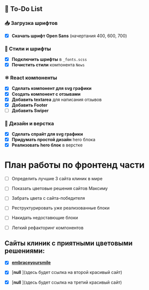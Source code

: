 ## 🚀 To-Do List

### 📥 Загрузка шрифтов
- [x] **Скачать шрифт Open Sans** (начертания 400, 600, 700)

### 🎨 Стили и шрифты
- [x] **Подключить шрифты** в `_fonts.scss`
- [x] **Почистить стили** компонента `News`

### ⚛️ React компоненты
- [x] **Сделать компонент для svg графики** 
- [x] **Создать компонент с отзывами**
- [x] **Добавить textarea** для написания отзывов
- [x] **Добавить Footer**
- [ ] **Добавить Swiper**

### 🎯 Дизайн и верстка
- [x] **Сделать спрайт для svg графики** 
- [x] **Придумать простой дизайн** hero блока
- [x] **Реализовать hero блок** в верстке

# План работы по фронтенд части
- [ ] Определить лучшие 3 сайта клиник в мире
- [ ] Показать цветовые решения сайтов Максиму
- [ ] Забрать цвета с сайта-победителя
- [ ] Реструктурировать уже реализованные блоки
- [ ] Накидать недоставющие блоки
- [ ] Легкий рефакторинг компонентов



## Сайты клиник с приятными цветовыми решениями:
- [x] [**embraceyoursmile** ](https://embraceyoursmile.com/)
- [x] [**null** ](здесь будет ссылка на второй красивый сайт)
- [x] [**null** ](здесь будет ссылка на третий красивый сайт)

